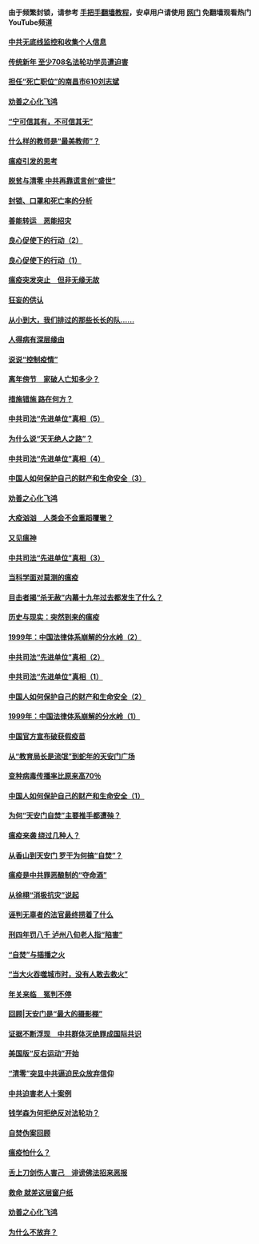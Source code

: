 #### 由于频繁封锁，请参考 [手把手翻墙教程](https://github.com/gfw-breaker/guides/wiki/)，安卓用户请使用 [网门](https://github.com/gfw-breaker/nogfw/blob/master/dl.md?t=03141900) 免翻墙观看热门YouTube频道 

#### [中共无底线监控和收集个人信息](../pages/19/422039.md?t=03141900) 

#### [传统新年 至少708名法轮功学员遭迫害](../pages/19/421946.md?t=03141900) 

#### [担任“死亡职位”的南昌市610刘志斌](../pages/19/421957.md?t=03141900) 

#### [劝善之心化飞鸿](../pages/19/421164.md?t=03141900) 

#### [“宁可信其有，不可信其无”](../pages/19/421691.md?t=03141900) 

#### [什么样的教师是“最美教师”？](../pages/19/421755.md?t=03141900) 

#### [瘟疫引发的思考](../pages/19/421594.md?t=03141900) 

#### [脱贫与清零 中共再靠谎言创“盛世”](../pages/19/421590.md?t=03141900) 

#### [封锁、口罩和死亡率的分析](../pages/19/421495.md?t=03141900) 

#### [善能转运　恶能招灾](../pages/19/421334.md?t=03141900) 

#### [良心促使下的行动（2）](../pages/19/421361.md?t=03141900) 

#### [良心促使下的行动（1）](../pages/19/421302.md?t=03141900) 

#### [瘟疫突发突止　但非无缘无故](../pages/19/421281.md?t=03141900) 

#### [狂妄的供认](../pages/19/421199.md?t=03141900) 

#### [从小到大，我们排过的那些长长的队……](../pages/19/421243.md?t=03141900) 

#### [人得病有深层缘由](../pages/19/420864.md?t=03141900) 

#### [说说“控制疫情”](../pages/19/420831.md?t=03141900) 

#### [离年傍节　家破人亡知多少？](../pages/19/420563.md?t=03141900) 

#### [措施错施  路在何方？](../pages/19/420076.md?t=03141900) 

#### [中共司法“先进单位”真相（5）](../pages/19/419453.md?t=03141900) 

#### [为什么说“天无绝人之路”？](../pages/19/419618.md?t=03141900) 

#### [中共司法“先进单位”真相（4）](../pages/19/419452.md?t=03141900) 

#### [中国人如何保护自己的财产和生命安全（3）](../pages/19/419405.md?t=03141900) 

#### [劝善之心化飞鸿](../pages/19/418758.md?t=03141900) 

#### [大疫汹汹　人类会不会重蹈覆辙？](../pages/19/419691.md?t=03141900) 

#### [又见瘟神](../pages/19/419225.md?t=03141900) 

#### [中共司法“先进单位”真相（3）](../pages/19/419451.md?t=03141900) 

#### [当科学面对莫测的瘟疫](../pages/19/419625.md?t=03141900) 

#### [目击者揭“杀无赦”内幕十九年过去都发生了什么？](../pages/19/419617.md?t=03141900) 

#### [历史与现实：突然到来的瘟疫](../pages/19/419619.md?t=03141900) 

#### [1999年：中国法律体系崩解的分水岭（2）](../pages/19/419455.md?t=03141900) 

#### [中共司法“先进单位”真相（2）](../pages/19/419450.md?t=03141900) 

#### [中共司法“先进单位”真相（1）](../pages/19/419449.md?t=03141900) 

#### [中国人如何保护自己的财产和生命安全（2）](../pages/19/419404.md?t=03141900) 

#### [1999年：中国法律体系崩解的分水岭（1）](../pages/19/419454.md?t=03141900) 

#### [中国官方宣布破获假疫苗](../pages/19/419504.md?t=03141900) 

#### [从“教育局长是流氓”到蛇年的天安门广场](../pages/19/419470.md?t=03141900) 

#### [变种病毒传播率比原来高70％](../pages/19/419456.md?t=03141900) 

#### [中国人如何保护自己的财产和生命安全（1）](../pages/19/419403.md?t=03141900) 

#### [为何“天安门自焚”主要推手都遭殃？](../pages/19/419348.md?t=03141900) 

#### [瘟疫来袭 绕过几种人？](../pages/19/419349.md?t=03141900) 

#### [从香山到天安门 罗干为何搞“自焚”？](../pages/19/419270.md?t=03141900) 

#### [瘟疫是中共罪恶酿制的“夺命酒”](../pages/19/419223.md?t=03141900) 

#### [从徐栩“消极抗灾”说起](../pages/19/419224.md?t=03141900) 

#### [诬判无辜者的法官最终捞着了什么](../pages/19/419268.md?t=03141900) 

#### [刑四年罚八千 泸州八旬老人指“陷害”](../pages/19/419232.md?t=03141900) 

#### [“自焚”与插播之火](../pages/19/419226.md?t=03141900) 

#### [“当大火吞噬城市时，没有人敢去救火”](../pages/19/419077.md?t=03141900) 

#### [年关来临　冤判不停](../pages/19/419093.md?t=03141900) 

#### [回顾|天安门是“最大的摄影棚”](../pages/19/380866.md?t=03141900) 

#### [证据不断浮现　中共群体灭绝罪成国际共识](../pages/19/419031.md?t=03141900) 

#### [美国版“反右运动”开始](../pages/19/419030.md?t=03141900) 

#### [“清零”突显中共逼迫民众放弃信仰](../pages/19/418995.md?t=03141900) 

#### [中共迫害老人十案例](../pages/19/418831.md?t=03141900) 

#### [钱学森为何拒绝反对法轮功？](../pages/19/418905.md?t=03141900) 

#### [自焚伪案回顾](../pages/19/418799.md?t=03141900) 

#### [瘟疫怕什么？](../pages/19/418800.md?t=03141900) 

#### [舌上刀剑伤人害己　诽谤佛法招来恶报](../pages/19/418731.md?t=03141900) 

#### [救命 就差这层窗户纸](../pages/19/418706.md?t=03141900) 

#### [劝善之心化飞鸿](../pages/19/416766.md?t=03141900) 

#### [为什么不放弃？](../pages/19/418691.md?t=03141900) 


